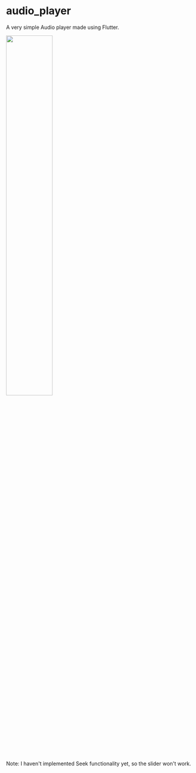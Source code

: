 # audio_player

A very simple Audio player made using Flutter.

<img src="https://user-images.githubusercontent.com/20268535/145413030-8a19475c-f3cb-47a4-aab9-5474645c4f69.png" width=50% height=50%>

Note: I haven't implemented Seek functionality yet, so the slider won't work.
